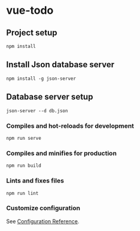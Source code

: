 # vue-todo

## Project setup
```
npm install
```
## Install Json database server
```
npm install -g json-server
```

## Database server setup
```
json-server --d db.json
```

### Compiles and hot-reloads for development
```
npm run serve
```

### Compiles and minifies for production
```
npm run build
```

### Lints and fixes files
```
npm run lint
```

### Customize configuration
See [Configuration Reference](https://cli.vuejs.org/config/).
